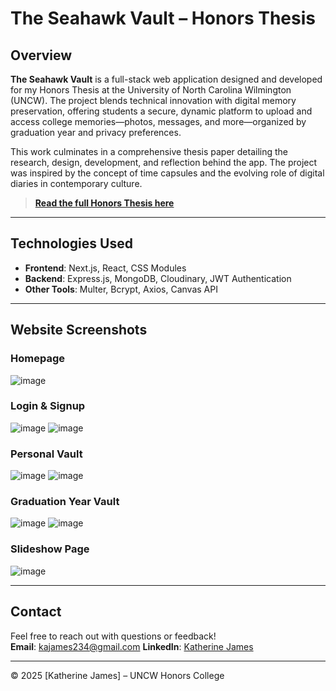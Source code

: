 # The Seahawk Vault – Honors Thesis

## Overview

**The Seahawk Vault** is a full-stack web application designed and developed for my Honors Thesis at the University of North Carolina Wilmington (UNCW). The project blends technical innovation with digital memory preservation, offering students a secure, dynamic platform to upload and access college memories—photos, messages, and more—organized by graduation year and privacy preferences.

This work culminates in a comprehensive thesis paper detailing the research, design, development, and reflection behind the app. The project was inspired by the concept of time capsules and the evolving role of digital diaries in contemporary culture.

>  **[Read the full Honors Thesis here](https://drive.google.com/file/d/1mAHcQnZ5PLzA2zA9iTHKT153dSj_Cuv_/view?usp=sharing)**  

---

## Technologies Used

- **Frontend**: Next.js, React, CSS Modules
- **Backend**: Express.js, MongoDB, Cloudinary, JWT Authentication
- **Other Tools**: Multer, Bcrypt, Axios, Canvas API

---

## Website Screenshots

### Homepage
![image](https://github.com/user-attachments/assets/69013eb9-4a60-4504-8a01-b3a3b33d3395)

### Login & Signup
![image](https://github.com/user-attachments/assets/5b4635cb-43f5-4626-807f-bbc1e0880328)
![image](https://github.com/user-attachments/assets/000638b2-5af7-4f89-99b7-352460572db4)

### Personal Vault
![image](https://github.com/user-attachments/assets/44db0b6e-80d0-453c-bc17-8257f8a7e427)
![image](https://github.com/user-attachments/assets/177994d0-8942-4384-a461-d12cf245e22a)


### Graduation Year Vault
![image](https://github.com/user-attachments/assets/dcbf2b29-0694-4b47-943c-04db4cca0d69)
![image](https://github.com/user-attachments/assets/b8ede773-62a6-4bb1-bb1b-c16a0ff7ff34)


### Slideshow Page
![image](https://github.com/user-attachments/assets/0189b6c0-897e-4c3c-8d98-23547b3c360c)



---

## Contact

Feel free to reach out with questions or feedback!  
**Email**: kajames234@gmail.com 
**LinkedIn**: [Katherine James](https://www.linkedin.com/in/erin-aimee-james/)

---

© 2025 [Katherine James] – UNCW Honors College  

